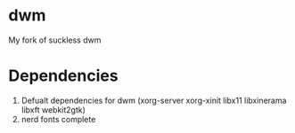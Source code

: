 # dwm
My fork of suckless dwm

# Dependencies 

1. Defualt dependencies for dwm (xorg-server xorg-xinit libx11 libxinerama libxft webkit2gtk)  
2. nerd fonts complete
